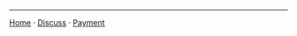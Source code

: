 ***
[Home][1]
&middot; [Discuss][2]
&middot; [Payment](https://nikahmadz.github.io/pay "See payment options")

[1]:https://nikahmadz.github.io
[2]:https://github.com/nikahmadz/nikahmadz.github.io/discussions "Go to Discusssion Room"

<!--
**nikahmadz/nikahmadz** is a ✨ _special_ ✨ repository because its `README.md` (this file) appears on your GitHub profile.

Here are some ideas to get you started:

- 🔭 I’m currently working on ...
- 🌱 I’m currently learning ...
- 👯 I’m looking to collaborate on ...
- 🤔 I’m looking for help with ...
- 💬 Ask me about ...
- 📫 How to reach me: ...
- 😄 Pronouns: ...
- ⚡ Fun fact: ...
-->
